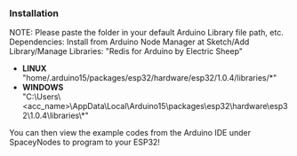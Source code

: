 ### Installation

NOTE: Please paste the folder in your default Arduino Library file path, etc. 
<br>Dependencies: Install from Arduino Node Manager at Sketch/Add Library/Manage Libraries: "Redis for Arduino by Electric Sheep" </br>
* **LINUX** <br>"home/.arduino15/packages/esp32/hardware/esp32/1.0.4/libraries/*"</br>
* **WINDOWS** <br>"C:\Users\\<acc_name>\AppData\Local\Arduino15\packages\esp32\hardware\esp32\1.0.4\libraries\\*"</br>

<p>You can then view the example codes from the Arduino IDE under SpaceyNodes to program to your ESP32!</p>
